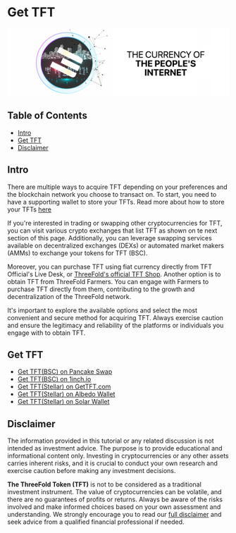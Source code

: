 <h1>Get TFT</h1>

![](./img/tft.png)

<h2>Table of Contents</h2>

- [Intro](#intro)
- [Get TFT](#get-tft)
- [Disclaimer](#disclaimer)

## Intro

There are multiple ways to acquire TFT depending on your preferences and the blockchain network you choose to transact on. To start, you need to have a supporting wallet to store your TFTs. Read more about how to store your TFTs [here](../storetft/storetft_readme.md)

If you're interested in trading or swapping other cryptocurrencies for TFT, you can visit various crypto exchanges that list TFT as shown on te next section of this page. Additionally, you can leverage swapping services available on decentralized exchanges (DEXs) or automated market makers (AMMs) to exchange your tokens for TFT (BSC).

Moreover, you can purchase TFT using fiat currency directly from TFT Official's Live Desk, or [ThreeFold's official TFT Shop](https://gettft.com/). Another option is to obtain TFT from ThreeFold Farmers. You can engage with Farmers to purchase TFT directly from them, contributing to the growth and decentralization of the ThreeFold network.

It's important to explore the available options and select the most convenient and secure method for acquiring TFT. Always exercise caution and ensure the legitimacy and reliability of the platforms or individuals you engage with to obtain TFT.

## Get TFT

- [Get TFT(BSC) on Pancake Swap](./buytft/pancakeswap.md)
- [Get TFT(BSC) on 1inch.io](./buytft/oneinch.md)
- [Get TFT(Stellar) on GetTFT.com](./buytft/gettft.md)
- [Get TFT(Stellar) on Albedo Wallet](./buytft/albedo_buy.md)
- [Get TFT(Stellar) on Solar Wallet](./buytft/solar_buy.md)

## Disclaimer

The information provided in this tutorial or any related discussion is not intended as investment advice. The purpose is to provide educational and informational content only. Investing in cryptocurrencies or any other assets carries inherent risks, and it is crucial to conduct your own research and exercise caution before making any investment decisions. 

**The ThreeFold Token (TFT)** is not to be considered as a traditional investment instrument. The value of cryptocurrencies can be volatile, and there are no guarantees of profits or returns. Always be aware of the risks involved and make informed choices based on your own assessment and understanding. We strongly encourage you to read our [full disclaimer](https://library.threefold.me/info/legal/#/legal__disclaimer) and seek advice from a qualified financial professional if needed.